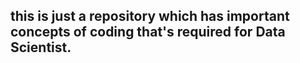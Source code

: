 ## this is just a repository which has important concepts of coding that's  required for Data Scientist.